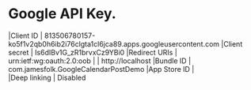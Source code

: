 # Google API Key.

|Client ID     | 813506780157-ko5f1v2qb0h6ib2i76clgta1cl6jca89.apps.googleusercontent.com
|Client secret | Is6dIBv1G_zR1brvxCz9YBi0
|Redirect URIs | urn:ietf:wg:oauth:2.0:oob
|              | http://localhost
|Bundle ID     | com.jamesfolk.GoogleCalendarPostDemo
|App Store ID  |     
|Deep linking  | Disabled

